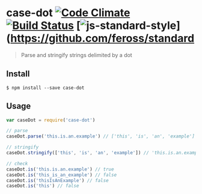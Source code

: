 case-dot [![Code Climate](https://codeclimate.com/github/ileri/case-dot/badges/gpa.svg)](https://codeclimate.com/github/ileri/case-dot) [![Build Status](https://travis-ci.org/ileri/case-dot.svg)](https://travis-ci.org/ileri/case-dot) [![js-standard-style](https://img.shields.io/badge/code%20style-standard-brightgreen.svg?style=flat)](https://github.com/feross/standard
==============
> Parse and stringify strings delimited by a dot

Install
--------------
```
$ npm install --save case-dot
```

Usage
--------------
```js
var caseDot = require('case-dot')

// parse
caseDot.parse('this.is.an.example') // ['this', 'is', 'an', 'example']

// stringify
caseDot.stringify(['this', 'is', 'an', 'example']) // 'this.is.an.example'

// check
caseDot.is('this.is.an.example') // true
caseDot.is('this_is_an_example') // false
caseDot.is('thisIsAnExample') // false
caseDot.is('this') // false
```
